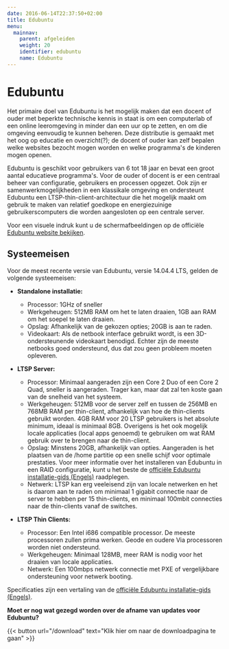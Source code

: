 ```yaml
---
date: 2016-06-14T22:37:50+02:00
title: Edubuntu
menu:
  mainnav:
    parent: afgeleiden
    weight: 20
    identifier: edubuntu
    name: Edubuntu
---
```


# Edubuntu
Het primaire doel van Edubuntu is het mogelijk maken dat een docent of ouder met beperkte technische kennis in staat is om een computerlab of een online leeromgeving in minder dan een uur op te zetten, en om die omgeving eenvoudig te kunnen beheren. Deze distributie is gemaakt met het oog op educatie en overzicht(?); de docent of ouder kan zelf bepalen welke websites bezocht mogen worden en welke programma's de kinderen mogen openen.

Edubuntu is geschikt voor gebruikers van 6 tot 18 jaar en bevat een groot aantal educatieve programma's. Voor de ouder of docent is er een centraal beheer van configuratie, gebruikers en processen opgezet. Ook zijn er samenwerkmogelijkheden in een klassikale omgeving en ondersteunt Edubuntu een LTSP-thin-client-architectuur die het mogelijk maakt om gebruik te maken van relatief goedkope en energiezuinige gebruikerscomputers die worden aangesloten op een centrale server.

Voor een visuele indruk kunt u de schermafbeeldingen op de officiële [Edubuntu website bekijken](https://www.edubuntu.org/screenshots).

## Systeemeisen
Voor de meest recente versie van Edubuntu, versie 14.04.4 LTS, gelden de volgende systeemeisen:

- **Standalone installatie:**
  - Processor: 1GHz of sneller
  - Werkgeheugen: 512MB RAM om het te laten draaien, 1GB aan RAM om het soepel te laten draaien.
  - Opslag: Afhankelijk van de gekozen opties; 20GB is aan te raden.
  - Videokaart: Als de netbook interface gebruikt wordt, is een 3D-ondersteunende videokaart benodigd. Echter zijn de meeste netbooks goed ondersteund, dus dat zou geen probleem moeten opleveren.

- **LTSP Server:**
	- Processor: Minimaal aangeraden zijn een Core 2 Duo of een Core 2 Quad, sneller is aangeraden. Trager kan, maar dat zal ten koste gaan van de snelheid van het systeem.
	- Werkgeheugen: 512MB voor de server zelf en tussen de 256MB en 768MB RAM per thin-client, afhankelijk van hoe de thin-clients gebruikt worden. 4GB RAM voor 20 LTSP gebruikers is het absolute minimum, ideaal is minimaal 8GB. Overigens is het ook mogelijk locale applicaties (local apps genoemd) te gebruiken om wat RAM gebruik over te brengen naar de thin-client.
	- Opslag: Minstens 20GB, afhankelijk van opties. Aangeraden is het plaatsen van de /home partitie op een snelle schijf voor optimale prestaties. Voor meer informatie over het installeren van Edubuntu in een RAID configuratie, kunt u het beste de [officiële Edubuntu installatie-gids (Engels)](https://www.edubuntu.org/documentation/12.04/installation-guide) raadplegen.
	- Netwerk: LTSP kan erg veeleisend zijn van locale netwerken en het is daarom aan te raden om minimaal 1 gigabit connectie naar de server te hebben per 15 thin-clients, en minimaal 100mbit connecties naar de thin-clients vanaf de switches.

- **LTSP Thin Clients:**
	- Processor: Een Intel i686 compatible processor. De meeste processoren zullen prima werken. Geode en oudere Via processoren worden niet ondersteund.
	- Werkgeheugen: Minimaal 128MB, meer RAM is nodig voor het draaien van locale applicaties.
	- Netwerk: Een 100mbps netwerk connectie met PXE of vergelijkbare ondersteuning voor netwerk booting.

Specificaties zijn een vertaling van de [officiële Edubuntu installatie-gids (Engels)](https://www.edubuntu.org/documentation/12.04/installation-guide).

**Moet er nog wat gezegd worden over de afname van updates voor Edubuntu?**

{{< button url="/download" text="Klik hier om naar de downloadpagina te gaan" >}}
